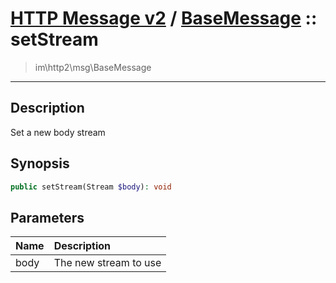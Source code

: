 # [HTTP Message v2](http2.md) / [BaseMessage](http2-BaseMessage.md) :: setStream
 > im\http2\msg\BaseMessage
____

## Description
Set a new body stream

## Synopsis
```php
public setStream(Stream $body): void
```

## Parameters
| Name | Description |
| :--- | :---------- |
| body | The new stream to use |
